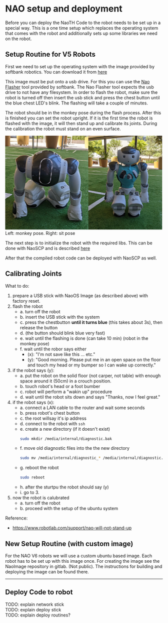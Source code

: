 # NAO setup and deployment
Before you can deploy the NaoTH Code to the robot needs to be set up in a special way. This is a one time setup which 
replaces the operating system that comes with the robot and additionally sets up some libraries we need on the robot. 

## Setup Routine for V5 Robots
First we need to set up the operating system with the image provided by softbank robotics. You can download it from 
[here](https://www2.informatik.hu-berlin.de/~naoth/ressources/Softbank/nao-2.8.5.11_ROBOCUP_ONLY_with_root.opn)

This image must be put onto a usb drive. For this you can use the 
[Nao Flasher](http://doc.aldebaran.com/2-8/software/naoflasher/naoflasher.html?highlight=naoflasher) tool provided by softbank.
The Nao Flasher tool expects the usb drive to not have any filesystem. In order to flash the robot, make sure the robot
is turned off then insert the usb stick and press the chest button until the blue chest LED's blink. 
The flashing will take a couple of minutes.

The robot should be in the monkey pose during the flash process. After this is finished you can set the robot upright.
If it is the first time the robot is flashed with the image, it will then
stand up and calibrate its joints. During the calibration the robot must stand on an even surface.

![monkey_pose](../../img/naoth_setup/robot_poses.png)  
Left: monkey pose. Right: sit pose

The next step is to initialize the robot with the required libs. This can be done with NaoSCP and is described
[here](../../naoth_tools/naoscp.md)

After that the compiled robot code can be deployed with NaoSCP as well.

## Calibrating Joints 

What to do:

1. prepare a USB stick with NaoOS Image (as described above) with factory reset.
2. flash the robot
   - a. turn off the robot
   - b. insert the USB stick with the system
   - c. press the chestbutton **until it turns blue** (this takes about 3s), then release the button
   - d. (the button should blink blue very fast)
   - e. wait until the flashing is done (can take 10 min) (robot in the monkey pose)
   - f. wait until the robor says either 
       - (x): "I'm not save like this ... etc."
       - (y): "Good morning. Please put me in an open space on the floor and touch my head or my bumper so I can wake up correctly."
3. if the robot says (y):
   - a. put the robot on the solid floor (not carper, not table) with enough space around it (50cm) in a crouch position.
   - b. touch robot's head or a foot bumber 
   - c. robot will perform a "wakin up" procedure
   - d. wait until the robot sits down and says "Thanks, now I feel great."
4. if the robot says (x):
   - a. connect a LAN cable to the router and wait some seconds
   - b. press robot's chest button
   - c. the root willsay it's ip address
   - d. connect to the robot with `ssh`
   - e. create a new directory (if it doesn't exist)
       ```sh
       sudo mkdir /media/internal/diagnostic.bak
       ```
   - f. move old diagnostic files into the the new directory
       ```sh
       sudo mv /media/internal/diagnostic_* /media/internal/diagnostic.bak
       ```
   - g. reboot the robot
      ```sh
      sudo reboot
      ```
   - h. after the sturtpu the robot should say (y)
   - i. go to 3.
5. now the robot is calubrated
   - a. turn off the robot
   - b. proceed with the setup of the ubuntu system

Reference:
* https://www.robotlab.com/support/nao-will-not-stand-up



## New Setup Routine (with custom image)
For the NAO V6 robots we will use a custom ubuntu based image. Each robot has to be set up with this image once. For creating 
the image see the NaoImage repository in gitlab. (Not public). The instructions for building and deploying the image can
be found there.




---
## Deploy Code to robot
TODO: explain network stick  
TODO: explain deploy stick  
TODO: explain deploy routines?





